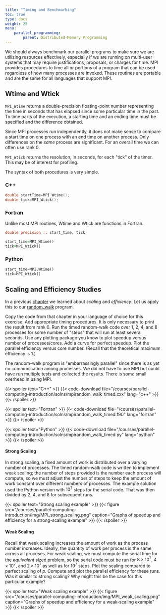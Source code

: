 ```yaml
---
title: "Timing and Benchmarking"
toc: true
type: docs
weight: 25
menu:
    parallel_programming:
        parent: Distributed-Memory Programming
---
```


We should always benchmark our parallel programs to make sure we are utilizing resources effectively, especially if we are running on multi-user systems that may require justifications, proposals, or charges for time.  MPI provides procedures to time all or portions of a program that can be used regardless of how many processes are invoked.  These routines are portable and are the same for all languages that support MPI.

## Wtime and Wtick

`MPI_Wtime` returns a double-precision floating-point number representing the time in seconds that has elapsed since some particular time in the past.  To time parts of the execution, a starting time and an ending time must be specified and the difference obtained.

Since MPI processes run independently, it does not make sense to compare a start time on one process with an end time on another process.  Only differences on the _same_ process are significant.  For an overall time we can often use rank 0.

`MPI_Wtick` returns the resolution, in seconds, for each "tick" of the timer.  This may be of interest for profiling.

The syntax of both procedures is very simple.

### C++
```c++
double startTime=MPI_Wtime();
double tick=MPI_Wtick();
```

### Fortran

Unlike most MPI routines, Wtime and Wtick are functions in Fortran.

```fortran
double precision :: start_time, tick

start_time=MPI_Wtime()
tick=MPI_Wtick()
```

### Python

```python
start_time=MPI.Wtime()
tick=MPI_Wtick()
```

## Scaling and Efficiency Studies

In a previous [chapter](/courses/parallel-computing-introduction/performance_analysis) we learned about _scaling_ and _efficiency_.  Let us apply this to our [random_walk](/courses/parallel-computing-introduction/distributed_mpi_random_walk) program. 

Copy the code from that chapter in your language of choice for this exercise.  Add appropriate timing procedures. It is only necessary to print the result from rank 0. Run the timed random-walk code over 1, 2, 4, and 8 processes for some number of "steps" that will run at least several seconds. Use any plotting package you know to plot speedup versus number of processes/cores.  Add a curve for perfect speedup.  Plot the parallel efficiency versus core number.  (Recall that the theoretical maximum efficiency is 1.)

The random-walk program is "embarrassingly parallel" since there is as yet no communication among processes.  We did not have to use MPI but could have run multiple tests and collected the results.  There is some small overhead in using MPI.

{{< spoiler text="C++" >}}
{{< code-download file="/courses/parallel-computing-introduction/solns/mpirandom_walk_timed.cxx" lang="c++" >}}
{{< /spoiler >}}

{{< spoiler text="Fortran" >}}
{{< code-download file="/courses/parallel-computing-introduction/solns/mpirandom_walk_timed.f90" lang="fortran" >}}
{{< /spoiler >}}

{{< spoiler text="Python" >}}
{{< code-download file="/courses/parallel-computing-introduction/solns/mpirandom_walk_timed.py" lang="python" >}}
{{< /spoiler >}}

#### Strong Scaling

In strong scaling, a fixed amount of work is distributed over a varying number of processes. The timed random-walk code is written to implement weak scaling; the number of steps provided is the number each process will compute, so we must adjust the number of steps to keep the amount of work constant over different numbers of processes. The example solution used the Python version with $10^{7}$ steps for the serial code.  That was then divided by 2, 4, and 8 for subsequent runs.

{{< spoiler text="Strong scaling example" >}}
{{< figure src="/courses/parallel-computing-introduction/img/MPI_strong_scaling.png" caption="Graphs of speedup and efficiency for a strong-scaling example" >}}
{{< /spoiler >}}

#### Weak Scaling

Recall that weak scaling increases the amount of work as the process number increases.  Ideally, the quantity of work per process is the same across all proceses.  For weak scaling, we must compute the serial time for the _equivalent_ sized problem, so the serial code must be run for $8 \times 10^{7}$, $4 \times 10^{7}$, and $2 \times 10^{7}$ as well as for $10^{7}$ steps.  Plot the scaling compared to perfect scaling of $p$.  Compute and plot the parallel efficiency for these runs.  Was it similar to strong scaling?  Why might this be the case for this particular example?

{{< spoiler text="Weak scaling example" >}}
{{< figure src="/courses/parallel-computing-introduction/img/MPI_weak_scaling.png" caption="Graphs of speedup and efficiency for a weak-scaling example" >}}
{{< /spoiler >}}

